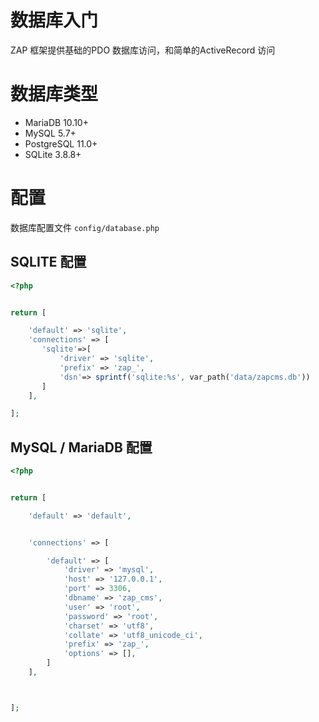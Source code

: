 # 数据库入门

ZAP 框架提供基础的PDO 数据库访问，和简单的ActiveRecord 访问


# 数据库类型

- MariaDB 10.10+
- MySQL 5.7+ 
- PostgreSQL 11.0+ 
- SQLite 3.8.8+


# 配置


数据库配置文件 `config/database.php` 


## SQLITE 配置


```php
<?php


return [

    'default' => 'sqlite',
    'connections' => [
       'sqlite'=>[
           'driver' => 'sqlite',
           'prefix' => 'zap_',
           'dsn'=> sprintf('sqlite:%s', var_path('data/zapcms.db'))
       ]
    ],

];

```



## MySQL / MariaDB 配置

```php
<?php


return [

    'default' => 'default',


    'connections' => [

        'default' => [
            'driver' => 'mysql',
            'host' => '127.0.0.1',
            'port' => 3306,
            'dbname' => 'zap_cms',
            'user' => 'root',
            'password' => 'root',
            'charset' => 'utf8',
            'collate' => 'utf8_unicode_ci',
            'prefix' => 'zap_',
            'options' => [],
        ]
    ],



];

```